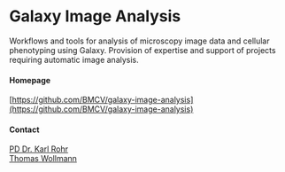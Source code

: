 # Galaxy Image Analysis
Workflows and tools for analysis of microscopy image data and cellular phenotyping using Galaxy. Provision of expertise and support of projects requiring automatic image analysis.

#### Homepage
[https://github.com/BMCV/galaxy-image-analysis](https://github.com/BMCV/galaxy-image-analysis)

#### Contact
[PD Dr. Karl Rohr](http://congo.embl.de/hd-hub/pd-dr-karl-rohr/)<br/>
[Thomas Wollmann](http://congo.embl.de/hd-hub/thomas-wollmann-2/)

